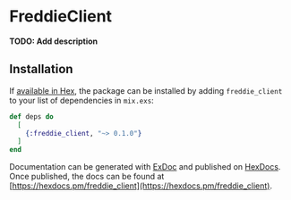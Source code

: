 # FreddieClient

**TODO: Add description**

## Installation

If [available in Hex](https://hex.pm/docs/publish), the package can be installed
by adding `freddie_client` to your list of dependencies in `mix.exs`:

```elixir
def deps do
  [
    {:freddie_client, "~> 0.1.0"}
  ]
end
```

Documentation can be generated with [ExDoc](https://github.com/elixir-lang/ex_doc)
and published on [HexDocs](https://hexdocs.pm). Once published, the docs can
be found at [https://hexdocs.pm/freddie_client](https://hexdocs.pm/freddie_client).

